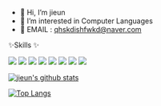 - 👋 Hi, I’m jieun
- 👀 I’m interested in Computer Languages
- 🌱 EMAIL : qhskdishfwkd@naver.com


<!---
jieun-Seo/jieun-Seo is a ✨ special ✨ repository because its `README.md` (this file) appears on your GitHub profile.
You can click the Preview link to take a look at your changes.
--->



✨Skills ✨
<!-- https://simpleicons.org/?q=net -->
<img src="https://img.shields.io/badge/-C-A8B9CC?style=flat-square&logo=C&logoColor=black"/> <img src="https://img.shields.io/badge/-JAVA-1e8cbe?style=flat-square&logo=&logoColor=black"/>
<img src="https://img.shields.io/badge/-javascript-f7df1e?style=flat-square&logo=JavaScript&logoColor=black"/> <img src="https://img.shields.io/badge/-.NET-512bd4?style=flat-square&logo=.NET&logoColor=black"/>
<img src="https://img.shields.io/badge/-React-61dafb?style=flat-square&logo=React&logoColor=black"/> <img src="https://img.shields.io/badge/-MySQL-4479A1?style=flat-square&logo=MySQL&logoColor=black"/>
<img src="https://img.shields.io/badge/-CSS-1572B6?style=flat-square&logo=CSS3&logoColor=black"/> <img src="https://img.shields.io/badge/-HTML-E34F26?style=flat-square&logo=HTML5&logoColor=black"/>


[![jieun's github stats](https://github-readme-stats.vercel.app/api?username=jieun-Seo&show_icons=true&theme=radical)](https://github.com/jieun-Seo)


[![Top Langs](https://github-readme-stats.vercel.app/api/top-langs/?username=jieun-Seo&layout=compact)](https://github.com/jieun-Seo/github-readme-stats)
